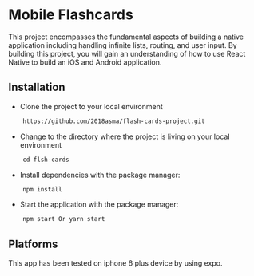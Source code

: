 # Mobile Flashcards
This project encompasses the fundamental aspects of building a native application including handling infinite lists, routing, and user input. By building this project, you will gain an understanding of how to use React Native to build an iOS and Android application.

## Installation
* Clone the project to your local environment
```diff
    https://github.com/2018asma/flash-cards-project.git
```
* Change to the directory where the project is living on your local environment
```diff
    cd flsh-cards
```
* Install dependencies with the package manager:
```diff
    npm install
```
* Start the application with the package manager:
```diff
    npm start Or yarn start
```
## Platforms
This app has been tested on iphone 6 plus device by using expo.

